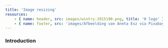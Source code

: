```yaml
---
title: 'Image resizing'
resources:
    - { name: header, src: images/wintry-2915190.png, title: 'H logo' }
    - { name: footer, src: 'images/Afbeelding van Aneta Esz via Pixabay.jpg', title: 'Github Logo' }
---
```

### Introduction
